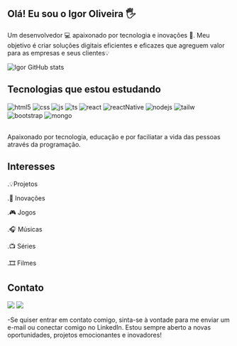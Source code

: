 ## Olá! Eu sou o Igor Oliveira 🖐️

Um desenvolvedor 💻 apaixonado por tecnologia e inovações 🚀. Meu objetivo é criar soluções digitais eficientes e eficazes que agreguem valor para as empresas e seus clientes💡

![Igor GitHub stats](https://github-readme-stats.vercel.app/api?username=IgorOliveiraaa&show_icons=true&theme=dark&count_private=true)

## Tecnologias que estou estudando

<div style="display: inline_block">
  <img align="center" alt="html5" src="https://img.shields.io/badge/HTML5-E34F26?style=for-the-badge&logo=html5&logoColor=white" />
  <img align="center" alt="css" src="https://img.shields.io/badge/CSS3-1572B6?style=for-the-badge&logo=css3&logoColor=white" />
  <img align="center" alt="js" src="https://img.shields.io/badge/JavaScript-F7DF1E?style=for-the-badge&logo=javascript&logoColor=black" />
  <img align="center" alt="ts" src="https://img.shields.io/badge/TypeScript-007ACC?style=for-the-badge&logo=typescript&logoColor=white" />
  <img align="center" alt="react" src="https://img.shields.io/badge/React-20232A?style=for-the-badge&logo=react&logoColor=61DAFB" />
  <img align="center" alt="reactNative" src="https://img.shields.io/badge/React_Native-20232A?style=for-the-badge&logo=react&logoColor=61DAFB" />
  <img align="center" alt="nodejs" src="https://img.shields.io/badge/Node.js-43853D?style=for-the-badge&logo=node.js&logoColor=white" />
  <img align="center" alt="tailw" src="https://img.shields.io/badge/Tailwind_CSS-38B2AC?style=for-the-badge&logo=tailwind-css&logoColor=white" />
  <img align="center" alt="bootstrap" src="https://img.shields.io/badge/Bootstrap-563D7C?style=for-the-badge&logo=bootstrap&logoColor=white" />
  <img align="center" alt="mongo" src="https://img.shields.io/badge/MongoDB-4EA94B?style=for-the-badge&logo=mongodb&logoColor=white" />
</div><br/>

Apaixonado por tecnologia, educação e por faciliatar a vida das pessoas através da programação.

## Interesses

.💡Projetos

.🚀 Inovações

.🎮 Jogos

.🎧 Músicas

.📺 Séries

.🎞️ Filmes

## Contato

<div> 
  <a href = "mailto:contatorafaballerini@gmail.com"><img src="https://img.shields.io/badge/-Gmail-%23333?style=for-the-badge&logo=gmail&logoColor=white" target="_blank"></a>
  <a href="https://www.linkedin.com/in/rafaella-ballerini-45875016a" target="_blank"><img src="https://img.shields.io/badge/-LinkedIn-%230077B5?style=for-the-badge&logo=linkedin&logoColor=white" target="_blank"></a> 
</div>



-Se quiser entrar em contato comigo, sinta-se à vontade para me enviar um e-mail ou conectar comigo no LinkedIn. Estou sempre aberto a novas oportunidades, projetos emocionantes e inovadores!
